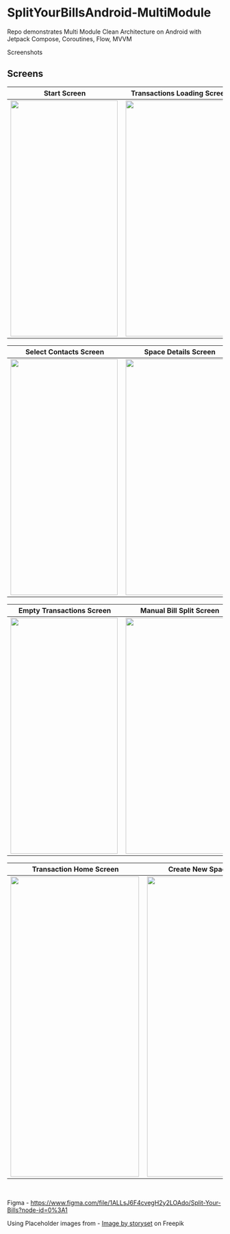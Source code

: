 # SplitYourBillsAndroid-MultiModule
Repo demonstrates Multi Module Clean Architecture on Android with Jetpack Compose, Coroutines, Flow, MVVM

Screenshots

## Screens
Start Screen            |  Transactions Loading Screen | Space Loading Screen | 
:-------------------------:|:-------------------------: | :-------------------------: | 
<a href="url"><img src="https://user-images.githubusercontent.com/42187769/204085885-06332f92-ac76-483f-a750-13c836e67581.png" align="left" height="550" width="250" ></a> | <a href="url"><img src="https://user-images.githubusercontent.com/42187769/204086058-6dddcfcf-d037-4817-aefd-b3f41edaa022.png" align="left" height="550" width="250"  ></a> | <a href="url"><img src="https://user-images.githubusercontent.com/42187769/204086055-bd6e34e9-f63e-401f-b992-8c0f48392bff.png" align="left" height="550" width="250"  ></a> | 

Select Contacts Screen        |  Space Details Screen | Home Screen | 
:-------------------------:|:-------------------------: | :-------------------------: | 
<a href="url"><img src="https://user-images.githubusercontent.com/42187769/204086032-1f720561-3565-477b-895e-acfd8572f4b8.png" align="left" height="550" width="250"  ></a> | <a href="url"><img src="https://user-images.githubusercontent.com/42187769/204086040-67dde1ec-3074-48a7-ad0a-461d6a5991f1.png" align="left" height="550" width="250"  ></a> | <a href="url"><img src="https://user-images.githubusercontent.com/42187769/204086045-e4a00168-c251-4ebe-a1b4-a7ff075f0f53.png" align="left" height="550" width="250"  ></a> | 


Empty Transactions Screen      |  Manual Bill Split Screen | Transaction Detail Screen | 
:-------------------------:|:-------------------------: | :-------------------------: | 
<a href="url"><img src="https://user-images.githubusercontent.com/42187769/204086046-18edab1d-b2be-4471-bbf9-07f3d73854cd.png" align="left" height="550" width="250"  ></a>| <a href="url"><img src="https://user-images.githubusercontent.com/42187769/204086049-cafe78d0-a357-4be1-9c08-938c374e65ed.png" align="left" height="550" width="250"  ></a> | <a href="url"><img src="https://user-images.githubusercontent.com/42187769/204086053-382164d1-506a-4cae-ab20-f45a50b7e48e.png" align="left" height="550" width="250"  ></a>| 


Transaction Home Screen        |  Create New Space Screen | Create Transaction Screen |
:-------------------------:|:-------------------------: | :-------------------------: |
<a href="url"><img src="https://user-images.githubusercontent.com/42187769/204086054-5bf2558a-73a3-49b6-bf4a-52a932bacde2.png" align="left" height="700" width="300" ></a> | <a href="url"><img src="https://user-images.githubusercontent.com/42187769/204086838-6e91663f-652b-46be-a9c0-2d32e9714b00.png" align="left" height="700" width="300" ></a> | <a href="url"><img src="https://user-images.githubusercontent.com/42187769/204088019-da31fb76-3df9-43c9-b846-e8d30c1a4708.png" align="left" height="700" width="300" ></a> |

<br />

Figma - https://www.figma.com/file/1ALLsJ6F4cvegH2y2LOAdo/Split-Your-Bills?node-id=0%3A1 



Using Placeholder images from - <a href="https://www.freepik.com/free-vector/empty-concept-illustration_7117865.htm#query=empty%20state&position=1&from_view=keyword">Image by storyset</a> on Freepik 
